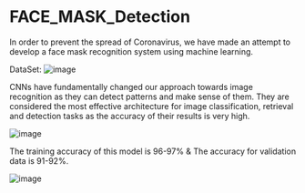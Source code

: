 # FACE_MASK_Detection
In order to prevent the spread of Coronavirus, we have made an attempt to develop a face mask recognition system using machine learning.


DataSet:
![image](https://user-images.githubusercontent.com/107939711/181428904-322dbe7f-1e56-4337-99d2-0d67541fdecf.png)


CNNs have fundamentally changed our approach towards image recognition as they can detect patterns and make sense of them. They are considered the most effective architecture for image classification, retrieval and detection tasks as the accuracy of their results is very high.

![image](https://user-images.githubusercontent.com/107939711/181429147-0bc5de41-e74c-40a0-8388-6d0e8da2a6b9.png)

The training accuracy of this model is 96-97% & The accuracy for validation data is 91-92%.

![image](https://user-images.githubusercontent.com/107939711/181429373-9743913e-7dbb-48a6-b1a8-997111b6448b.png)




